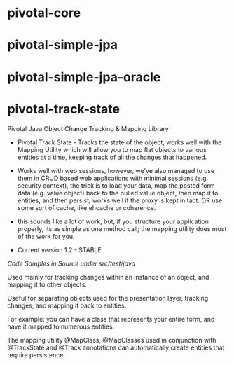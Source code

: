 pivotal-core
============
pivotal-simple-jpa
==================
pivotal-simple-jpa-oracle
=========================
pivotal-track-state
===================

Pivotal Java Object Change Tracking &amp; Mapping Library

* Pivotal Track State - Tracks the state of the object, works well with the 
Mapping Utility which will allow you to map flat objects to various entities
at a time, keeping track of all the changes that happened.

* Works well with web sessions, however, we've also managed to use them in CRUD based
web applications with minimal sessions (e.g. security context), the trick is to
load your data, map the posted form data (e.g. value object) back to the pulled 
value object, then map it to entities, and then persist, works well if the proxy 
is kept in tact. OR use some sort of cache, like ehcache or coherence.
- this sounds like a lot of work, but, if you structure your application 
properly, its as simple as one method call; the mapping utility does most
of the work for you.


- Current version 1.2 - STABLE


*Code Samples in Source under src/test/java*

Used mainly for tracking changes within an instance of an object, and mapping it to other objects.

Useful for separating objects used for the presentation layer, tracking changes, and mapping it back to entities.

For example: you can have a class that represents your entire form, and have it mapped to numerous entities.

The mapping utility @MapClass, @MapClasses used in conjunction with @TrackState and @Track annotations can automatically create entities that require persistence.
